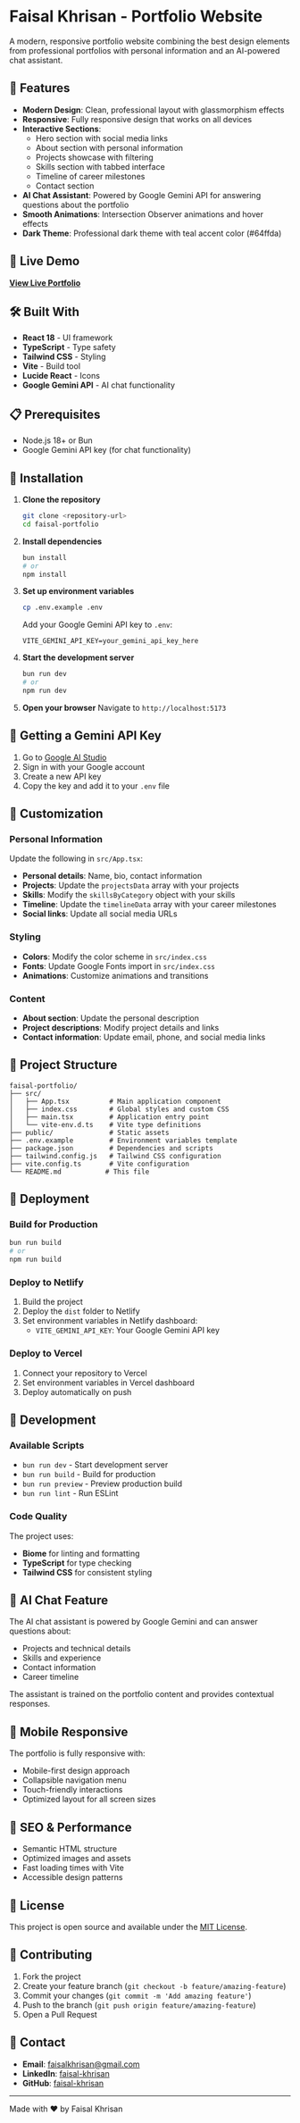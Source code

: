 # Faisal Khrisan - Portfolio Website

A modern, responsive portfolio website combining the best design elements from professional portfolios with personal information and an AI-powered chat assistant.

## 🌟 Features

- **Modern Design**: Clean, professional layout with glassmorphism effects
- **Responsive**: Fully responsive design that works on all devices
- **Interactive Sections**:
  - Hero section with social media links
  - About section with personal information
  - Projects showcase with filtering
  - Skills section with tabbed interface
  - Timeline of career milestones
  - Contact section
- **AI Chat Assistant**: Powered by Google Gemini API for answering questions about the portfolio
- **Smooth Animations**: Intersection Observer animations and hover effects
- **Dark Theme**: Professional dark theme with teal accent color (#64ffda)

## 🚀 Live Demo

**[View Live Portfolio](https://same-9zujtpdjbio-latest.netlify.app)**

## 🛠️ Built With

- **React 18** - UI framework
- **TypeScript** - Type safety
- **Tailwind CSS** - Styling
- **Vite** - Build tool
- **Lucide React** - Icons
- **Google Gemini API** - AI chat functionality

## 📋 Prerequisites

- Node.js 18+ or Bun
- Google Gemini API key (for chat functionality)

## 🔧 Installation

1. **Clone the repository**
   ```bash
   git clone <repository-url>
   cd faisal-portfolio
   ```

2. **Install dependencies**
   ```bash
   bun install
   # or
   npm install
   ```

3. **Set up environment variables**
   ```bash
   cp .env.example .env
   ```

   Add your Google Gemini API key to `.env`:
   ```env
   VITE_GEMINI_API_KEY=your_gemini_api_key_here
   ```

4. **Start the development server**
   ```bash
   bun run dev
   # or
   npm run dev
   ```

5. **Open your browser**
   Navigate to `http://localhost:5173`

## 🔑 Getting a Gemini API Key

1. Go to [Google AI Studio](https://makersuite.google.com/app/apikey)
2. Sign in with your Google account
3. Create a new API key
4. Copy the key and add it to your `.env` file

## 🎨 Customization

### Personal Information

Update the following in `src/App.tsx`:

- **Personal details**: Name, bio, contact information
- **Projects**: Update the `projectsData` array with your projects
- **Skills**: Modify the `skillsByCategory` object with your skills
- **Timeline**: Update the `timelineData` array with your career milestones
- **Social links**: Update all social media URLs

### Styling

- **Colors**: Modify the color scheme in `src/index.css`
- **Fonts**: Update Google Fonts import in `src/index.css`
- **Animations**: Customize animations and transitions

### Content

- **About section**: Update the personal description
- **Project descriptions**: Modify project details and links
- **Contact information**: Update email, phone, and social media links

## 📁 Project Structure

```
faisal-portfolio/
├── src/
│   ├── App.tsx          # Main application component
│   ├── index.css        # Global styles and custom CSS
│   ├── main.tsx         # Application entry point
│   └── vite-env.d.ts    # Vite type definitions
├── public/              # Static assets
├── .env.example         # Environment variables template
├── package.json         # Dependencies and scripts
├── tailwind.config.js   # Tailwind CSS configuration
├── vite.config.ts       # Vite configuration
└── README.md           # This file
```

## 🚀 Deployment

### Build for Production

```bash
bun run build
# or
npm run build
```

### Deploy to Netlify

1. Build the project
2. Deploy the `dist` folder to Netlify
3. Set environment variables in Netlify dashboard:
   - `VITE_GEMINI_API_KEY`: Your Google Gemini API key

### Deploy to Vercel

1. Connect your repository to Vercel
2. Set environment variables in Vercel dashboard
3. Deploy automatically on push

## 🔧 Development

### Available Scripts

- `bun run dev` - Start development server
- `bun run build` - Build for production
- `bun run preview` - Preview production build
- `bun run lint` - Run ESLint

### Code Quality

The project uses:
- **Biome** for linting and formatting
- **TypeScript** for type checking
- **Tailwind CSS** for consistent styling

## 🤖 AI Chat Feature

The AI chat assistant is powered by Google Gemini and can answer questions about:
- Projects and technical details
- Skills and experience
- Contact information
- Career timeline

The assistant is trained on the portfolio content and provides contextual responses.

## 📱 Mobile Responsive

The portfolio is fully responsive with:
- Mobile-first design approach
- Collapsible navigation menu
- Touch-friendly interactions
- Optimized layout for all screen sizes

## 🎯 SEO & Performance

- Semantic HTML structure
- Optimized images and assets
- Fast loading times with Vite
- Accessible design patterns

## 📄 License

This project is open source and available under the [MIT License](LICENSE).

## 🤝 Contributing

1. Fork the project
2. Create your feature branch (`git checkout -b feature/amazing-feature`)
3. Commit your changes (`git commit -m 'Add amazing feature'`)
4. Push to the branch (`git push origin feature/amazing-feature`)
5. Open a Pull Request

## 💬 Contact

- **Email**: faisalkhrisan@gmail.com
- **LinkedIn**: [faisal-khrisan](https://www.linkedin.com/in/faisal-khrisan-834280287/)
- **GitHub**: [faisal-khrisan](https://github.com/faisal-khrisan)

---

Made with ❤️ by Faisal Khrisan
